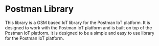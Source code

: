 # Postman Library

This library is a GSM based IoT library for the Postman IoT platform. It is designed to work with the Postman IoT platform and is built on top of the Postman IoT platform. It is designed to be a simple and easy to use library for the Postman IoT platform.
